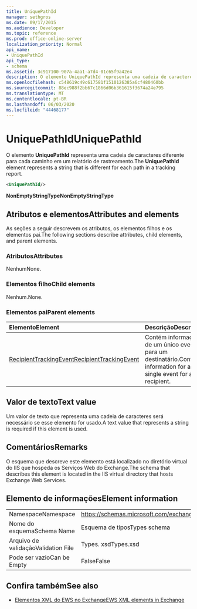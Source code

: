 ```yaml
---
title: UniquePathId
manager: sethgros
ms.date: 09/17/2015
ms.audience: Developer
ms.topic: reference
ms.prod: office-online-server
localization_priority: Normal
api_name:
- UniquePathId
api_type:
- schema
ms.assetid: 3c917100-907a-4aa1-a7d4-01c65f9a42e4
description: O elemento UniquePathId representa uma cadeia de caracteres diferente para cada caminho em um relatório de rastreamento.
ms.openlocfilehash: c548619c49c617581f1510126385a6cf480460bb
ms.sourcegitcommit: 88ec988f2bb67c1866d06b361615f3674a24e795
ms.translationtype: MT
ms.contentlocale: pt-BR
ms.lasthandoff: 06/03/2020
ms.locfileid: "44468177"
---
```

# <a name="uniquepathid"></a><span data-ttu-id="d52ca-103">UniquePathId</span><span class="sxs-lookup"><span data-stu-id="d52ca-103">UniquePathId</span></span>

<span data-ttu-id="d52ca-104">O elemento **UniquePathId** representa uma cadeia de caracteres diferente para cada caminho em um relatório de rastreamento.</span><span class="sxs-lookup"><span data-stu-id="d52ca-104">The **UniquePathId** element represents a string that is different for each path in a tracking report.</span></span> 
  
```XML
<UniquePathId/>
```

 <span data-ttu-id="d52ca-105">**NonEmptyStringType**</span><span class="sxs-lookup"><span data-stu-id="d52ca-105">**NonEmptyStringType**</span></span>
## <a name="attributes-and-elements"></a><span data-ttu-id="d52ca-106">Atributos e elementos</span><span class="sxs-lookup"><span data-stu-id="d52ca-106">Attributes and elements</span></span>

<span data-ttu-id="d52ca-107">As seções a seguir descrevem os atributos, os elementos filhos e os elementos pai.</span><span class="sxs-lookup"><span data-stu-id="d52ca-107">The following sections describe attributes, child elements, and parent elements.</span></span>
  
### <a name="attributes"></a><span data-ttu-id="d52ca-108">Atributos</span><span class="sxs-lookup"><span data-stu-id="d52ca-108">Attributes</span></span>

<span data-ttu-id="d52ca-109">Nenhum</span><span class="sxs-lookup"><span data-stu-id="d52ca-109">None.</span></span>
  
### <a name="child-elements"></a><span data-ttu-id="d52ca-110">Elementos filho</span><span class="sxs-lookup"><span data-stu-id="d52ca-110">Child elements</span></span>

<span data-ttu-id="d52ca-111">Nenhum.</span><span class="sxs-lookup"><span data-stu-id="d52ca-111">None.</span></span>
  
### <a name="parent-elements"></a><span data-ttu-id="d52ca-112">Elementos pai</span><span class="sxs-lookup"><span data-stu-id="d52ca-112">Parent elements</span></span>

|<span data-ttu-id="d52ca-113">**Elemento**</span><span class="sxs-lookup"><span data-stu-id="d52ca-113">**Element**</span></span>|<span data-ttu-id="d52ca-114">**Descrição**</span><span class="sxs-lookup"><span data-stu-id="d52ca-114">**Description**</span></span>|
|:-----|:-----|
|[<span data-ttu-id="d52ca-115">RecipientTrackingEvent</span><span class="sxs-lookup"><span data-stu-id="d52ca-115">RecipientTrackingEvent</span></span>](recipienttrackingevent.md) <br/> |<span data-ttu-id="d52ca-116">Contém informações de um único evento para um destinatário.</span><span class="sxs-lookup"><span data-stu-id="d52ca-116">Contains information for a single event for a recipient.</span></span>  <br/> |
   
## <a name="text-value"></a><span data-ttu-id="d52ca-117">Valor de texto</span><span class="sxs-lookup"><span data-stu-id="d52ca-117">Text value</span></span>

<span data-ttu-id="d52ca-118">Um valor de texto que representa uma cadeia de caracteres será necessário se esse elemento for usado.</span><span class="sxs-lookup"><span data-stu-id="d52ca-118">A text value that represents a string is required if this element is used.</span></span>
  
## <a name="remarks"></a><span data-ttu-id="d52ca-119">Comentários</span><span class="sxs-lookup"><span data-stu-id="d52ca-119">Remarks</span></span>

<span data-ttu-id="d52ca-120">O esquema que descreve este elemento está localizado no diretório virtual do IIS que hospeda os Serviços Web do Exchange.</span><span class="sxs-lookup"><span data-stu-id="d52ca-120">The schema that describes this element is located in the IIS virtual directory that hosts Exchange Web Services.</span></span>
  
## <a name="element-information"></a><span data-ttu-id="d52ca-121">Elemento de informações</span><span class="sxs-lookup"><span data-stu-id="d52ca-121">Element information</span></span>

|||
|:-----|:-----|
|<span data-ttu-id="d52ca-122">Namespace</span><span class="sxs-lookup"><span data-stu-id="d52ca-122">Namespace</span></span>  <br/> |https://schemas.microsoft.com/exchange/services/2006/types  <br/> |
|<span data-ttu-id="d52ca-123">Nome do esquema</span><span class="sxs-lookup"><span data-stu-id="d52ca-123">Schema Name</span></span>  <br/> |<span data-ttu-id="d52ca-124">Esquema de tipos</span><span class="sxs-lookup"><span data-stu-id="d52ca-124">Types schema</span></span>  <br/> |
|<span data-ttu-id="d52ca-125">Arquivo de validação</span><span class="sxs-lookup"><span data-stu-id="d52ca-125">Validation File</span></span>  <br/> |<span data-ttu-id="d52ca-126">Types. xsd</span><span class="sxs-lookup"><span data-stu-id="d52ca-126">Types.xsd</span></span>  <br/> |
|<span data-ttu-id="d52ca-127">Pode ser vazio</span><span class="sxs-lookup"><span data-stu-id="d52ca-127">Can be Empty</span></span>  <br/> |<span data-ttu-id="d52ca-128">False</span><span class="sxs-lookup"><span data-stu-id="d52ca-128">False</span></span>  <br/> |
   
## <a name="see-also"></a><span data-ttu-id="d52ca-129">Confira também</span><span class="sxs-lookup"><span data-stu-id="d52ca-129">See also</span></span>



- [<span data-ttu-id="d52ca-130">Elementos XML do EWS no Exchange</span><span class="sxs-lookup"><span data-stu-id="d52ca-130">EWS XML elements in Exchange</span></span>](ews-xml-elements-in-exchange.md)

